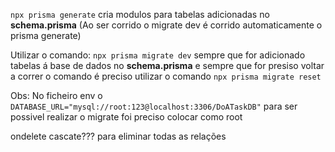 `npx prisma generate` cria modulos para tabelas adicionadas no **schema.prisma**
(Ao ser corrido o migrate dev é corrido automaticamente o prisma generate)

Utilizar o comando: `npx prisma migrate dev` sempre que for adicionado tabelas á base de dados no **schema.prisma** e sempre que for presiso voltar a correr o comando é preciso utilizar o comando `npx prisma migrate reset`

Obs: No ficheiro env o `DATABASE_URL="mysql://root:123@localhost:3306/DoATaskDB"` para ser possivel realizar o migrate foi preciso colocar como root

ondelete cascate??? para eliminar todas as relações